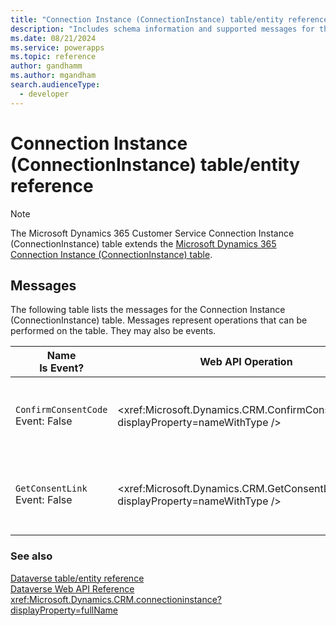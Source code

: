```yaml
---
title: "Connection Instance (ConnectionInstance) table/entity reference (Microsoft Dynamics 365 Customer Service)"
description: "Includes schema information and supported messages for the Connection Instance (ConnectionInstance) table/entity with Microsoft Dynamics 365 Customer Service."
ms.date: 08/21/2024
ms.service: powerapps
ms.topic: reference
author: gandhamm
ms.author: mgandham
search.audienceType: 
  - developer
---
```


# Connection Instance (ConnectionInstance) table/entity reference



> [!NOTE]
> The Microsoft Dynamics 365 Customer Service Connection Instance (ConnectionInstance) table extends the [Microsoft Dynamics 365 Connection Instance (ConnectionInstance) table](/dynamics365/developer/entities/connectioninstance).


## Messages

The following table lists the messages for the Connection Instance (ConnectionInstance) table.
Messages represent operations that can be performed on the table. They may also be events.

| Name <br />Is Event? |Web API Operation |SDK for .NET |
| ---- | ----- |----- |
| `ConfirmConsentCode`<br />Event: False |<xref:Microsoft.Dynamics.CRM.ConfirmConsentCode?displayProperty=nameWithType /> |[Learn to use messages with the SDK for .NET](/power-apps/developer/data-platform/org-service/use-messages)|
| `GetConsentLink`<br />Event: False |<xref:Microsoft.Dynamics.CRM.GetConsentLink?displayProperty=nameWithType /> |[Learn to use messages with the SDK for .NET](/power-apps/developer/data-platform/org-service/use-messages)|





### See also

[Dataverse table/entity reference](../about-entity-reference.md)  
[Dataverse Web API Reference](/power-apps/developer/data-platform/webapi/reference/about)   
<xref:Microsoft.Dynamics.CRM.connectioninstance?displayProperty=fullName>
